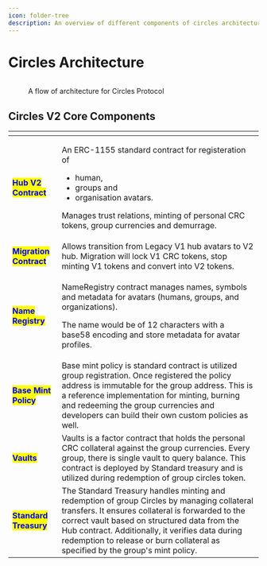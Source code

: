 ```yaml
---
icon: folder-tree
description: An overview of different components of circles architecture.
---
```


# Circles Architecture

<figure><img src="../.gitbook/assets/image (3).png" alt=""><figcaption><p>A flow of architecture for Circles Protocol</p></figcaption></figure>



## Circles V2 Core Components

<table data-view="cards"><thead><tr><th></th><th></th></tr></thead><tbody><tr><td><mark style="color:blue;"><strong>Hub V2 Contract</strong></mark></td><td><p>An ERC-1155 standard contract for registeration of </p><ul><li>human,</li><li>groups and </li><li>organisation avatars. </li></ul><p>Manages trust relations, minting of personal CRC tokens, group currencies and demurrage.</p></td></tr><tr><td><mark style="color:blue;"><strong>Migration Contract</strong></mark></td><td>Allows transition from Legacy V1 hub avatars to V2 hub. Migration will lock V1 CRC tokens, stop minting V1 tokens and convert into V2 tokens.</td></tr><tr><td><mark style="color:blue;"><strong>Name Registry</strong></mark></td><td><p>NameRegistry contract manages names, symbols and metadata for avatars (humans, groups, and organizations).</p><p>The name would be of 12 characters with a base58 encoding and store metadata for avatar profiles.</p></td></tr><tr><td><mark style="color:blue;"><strong>Base Mint Policy</strong></mark></td><td>Base mint policy is standard contract is utilized group registration. Once registered the policy address is immutable for the group address. This is a reference implementation for minting, burning and redeeming the group currencies and developers can build their own custom policies as well.</td></tr><tr><td><mark style="color:blue;"><strong>Vaults</strong></mark></td><td>Vaults is a factor contract that holds the personal CRC collateral against the group currencies. Every group, there is single vault to query balance. This contract is deployed by Standard treasury and is utilized during redemption of group circles token.</td></tr><tr><td><mark style="color:blue;"><strong>Standard Treasury</strong></mark></td><td>The Standard Treasury handles minting and redemption of group Circles by managing collateral transfers. It ensures collateral is forwarded to the correct vault based on structured data from the Hub contract. Additionally, it verifies data during redemption to release or burn collateral as specified by the group's mint policy.</td></tr></tbody></table>

